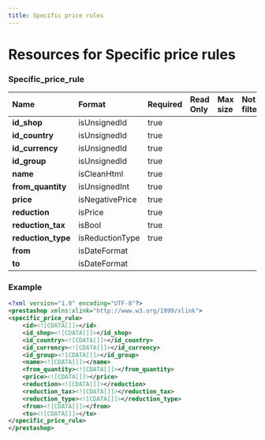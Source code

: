 ```yaml
---
title: Specific price rules
---
```


# Resources for Specific price rules

### Specific_price_rule

|        Name        |     Format      | Required | Read Only | Max size | Not filterable | Description |
| :----------------- | :-------------- | :------- | :-------- | :------- | :------------- | :---------- |
| **id_shop**        | isUnsignedId    | true     |           |          |                |             |
| **id_country**     | isUnsignedId    | true     |           |          |                |             |
| **id_currency**    | isUnsignedId    | true     |           |          |                |             |
| **id_group**       | isUnsignedId    | true     |           |          |                |             |
| **name**           | isCleanHtml     | true     |           |          |                |             |
| **from_quantity**  | isUnsignedInt   | true     |           |          |                |             |
| **price**          | isNegativePrice | true     |           |          |                |             |
| **reduction**      | isPrice         | true     |           |          |                |             |
| **reduction_tax**  | isBool          | true     |           |          |                |             |
| **reduction_type** | isReductionType | true     |           |          |                |             |
| **from**           | isDateFormat    |          |           |          |                |             |
| **to**             | isDateFormat    |          |           |          |                |             |


### Example

```xml
<?xml version="1.0" encoding="UTF-8"?>
<prestashop xmlns:xlink="http://www.w3.org/1999/xlink">
<specific_price_rule>
	<id><![CDATA[]]></id>
	<id_shop><![CDATA[]]></id_shop>
	<id_country><![CDATA[]]></id_country>
	<id_currency><![CDATA[]]></id_currency>
	<id_group><![CDATA[]]></id_group>
	<name><![CDATA[]]></name>
	<from_quantity><![CDATA[]]></from_quantity>
	<price><![CDATA[]]></price>
	<reduction><![CDATA[]]></reduction>
	<reduction_tax><![CDATA[]]></reduction_tax>
	<reduction_type><![CDATA[]]></reduction_type>
	<from><![CDATA[]]></from>
	<to><![CDATA[]]></to>
</specific_price_rule>
</prestashop>
```

